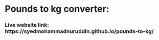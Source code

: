 <h1>Pounds to kg converter:</h1>
<h3>Live website link: https://syedmohammadnuruddin.github.io/pounds-to-kg/ </h3>
